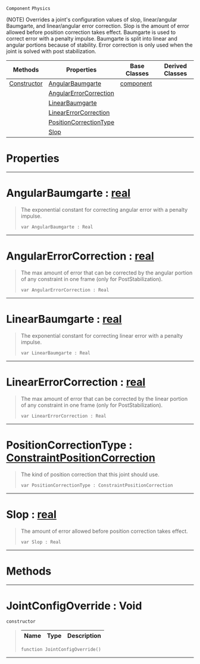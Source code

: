  `Component` `Physics`



(NOTE) Overrides a joint's configuration values of slop, linear/angular Baumgarte, and linear/angular error correction. Slop is the amount of error allowed before position correction takes effect. Baumgarte is used to correct error with a penalty impulse. Baumgarte is split into linear and angular portions because of stability. Error correction is only used when the joint is solved with post stabilization.

|Methods|Properties|Base Classes|Derived Classes|
|---|---|---|---|
|[ Constructor](https://github.com/dragonCASTjosh/PlasmaDocs/blob/master/code_reference/class_reference/jointconfigoverride.markdown#jointconfigoverride-void)|[ AngularBaumgarte](https://github.com/dragonCASTjosh/PlasmaDocs/blob/master/code_reference/class_reference/jointconfigoverride.markdown#angularbaumgarte-plasma-en)|[component](https://github.com/dragonCASTjosh/PlasmaDocs/blob/master/code_reference/class_reference/component.markdown)| |
| |[ AngularErrorCorrection](https://github.com/dragonCASTjosh/PlasmaDocs/blob/master/code_reference/class_reference/jointconfigoverride.markdown#angularerrorcorrection-z)| | |
| |[ LinearBaumgarte](https://github.com/dragonCASTjosh/PlasmaDocs/blob/master/code_reference/class_reference/jointconfigoverride.markdown#linearbaumgarte-plasma-eng)| | |
| |[ LinearErrorCorrection](https://github.com/dragonCASTjosh/PlasmaDocs/blob/master/code_reference/class_reference/jointconfigoverride.markdown#linearerrorcorrection-ze)| | |
| |[ PositionCorrectionType](https://github.com/dragonCASTjosh/PlasmaDocs/blob/master/code_reference/class_reference/jointconfigoverride.markdown#positioncorrectiontype-z)| | |
| |[ Slop](https://github.com/dragonCASTjosh/PlasmaDocs/blob/master/code_reference/class_reference/jointconfigoverride.markdown#slop-plasma-engine-documen)| | |


 #  Properties


---  
 #  AngularBaumgarte : [real](https://github.com/dragonCASTjosh/PlasmaDocs/blob/master/code_reference/lightning_base_types/real.markdown)

> The exponential constant for correcting angular error with a penalty impulse.
> ``` lang=cpp, name=Lightning
> var AngularBaumgarte : Real


---  
 #  AngularErrorCorrection : [real](https://github.com/dragonCASTjosh/PlasmaDocs/blob/master/code_reference/lightning_base_types/real.markdown)

> The max amount of error that can be corrected by the angular portion of any constraint in one frame (only for PostStabilization).
> ``` lang=cpp, name=Lightning
> var AngularErrorCorrection : Real


---  
 #  LinearBaumgarte : [real](https://github.com/dragonCASTjosh/PlasmaDocs/blob/master/code_reference/lightning_base_types/real.markdown)

> The exponential constant for correcting linear error with a penalty impulse.
> ``` lang=cpp, name=Lightning
> var LinearBaumgarte : Real


---  
 #  LinearErrorCorrection : [real](https://github.com/dragonCASTjosh/PlasmaDocs/blob/master/code_reference/lightning_base_types/real.markdown)

> The max amount of error that can be corrected by the linear portion of any constraint in one frame (only for PostStabilization).
> ``` lang=cpp, name=Lightning
> var LinearErrorCorrection : Real


---  
 #  PositionCorrectionType : [ConstraintPositionCorrection](https://github.com/dragonCASTjosh/PlasmaDocs/blob/master/code_reference/enum_reference.markdown#constraintpositioncorrection)

> The kind of position correction that this joint should use.
> ``` lang=cpp, name=Lightning
> var PositionCorrectionType : ConstraintPositionCorrection


---  
 #  Slop : [real](https://github.com/dragonCASTjosh/PlasmaDocs/blob/master/code_reference/lightning_base_types/real.markdown)

> The amount of error allowed before position correction takes effect.
> ``` lang=cpp, name=Lightning
> var Slop : Real


---  
 #  Methods


---  
 #  JointConfigOverride : Void

 `constructor`

> 
> |Name|Type|Description|
> |---|---|---|
> ``` lang=cpp, name=Lightning
> function JointConfigOverride()
> ``` 


---  
 

 